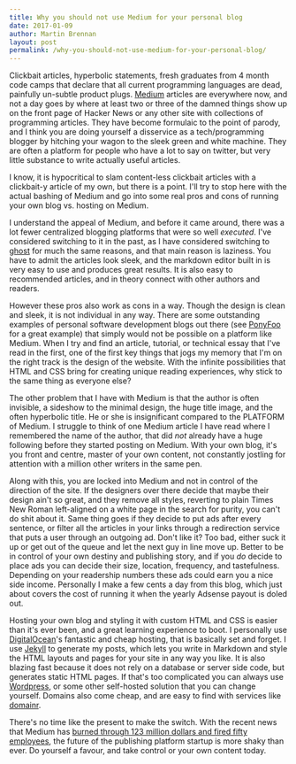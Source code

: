 ```yaml
---
title: Why you should not use Medium for your personal blog
date: 2017-01-09
author: Martin Brennan
layout: post
permalink: /why-you-should-not-use-medium-for-your-personal-blog/
---
```


Clickbait articles, hyperbolic statements, fresh graduates from 4 month code camps that declare that all current programming languages are dead, painfully un-subtle product plugs. [Medium](https://medium.com) articles are everywhere now, and not a day goes by where at least two or three of the damned things show up on the front page of Hacker News or any other site with collections of programming articles. They have become formulaic to the point of parody, and I think you are doing yourself a disservice as a tech/programming blogger by hitching your wagon to the sleek green and white machine. They are often a platform for people who have a lot to say on twitter, but very little substance to write actually useful articles.

I know, it is hypocritical to slam content-less clickbait articles with a clickbait-y article of my own, but there is a point. I'll try to stop here with the actual bashing of Medium and go into some real pros and cons of running your own blog vs. hosting on Medium.

<!--more-->

I understand the appeal of Medium, and before it came around, there was a lot fewer centralized blogging platforms that were so well *executed*. I've considered switching to it in the past, as I have considered switching to [ghost](https://ghost.org/) for much the same reasons, and that main reason is laziness. You have to admit the articles look sleek, and the markdown editor built in is very easy to use and produces great results. It is also easy to recommended articles, and in theory connect with other authors and readers.

However these pros also work as cons in a way. Though the design is clean and sleek, it is not individual in any way. There are some outstanding examples of personal software development blogs out there (see [PonyFoo](https://ponyfoo.com/) for a great example) that simply would not be possible on a platform like Medium. When I try and find an article, tutorial, or technical essay that I've read in the first, one of the first key things that jogs my memory that I'm on the right track is the design of the website. With the infinite possibilities that HTML and CSS bring for creating unique reading experiences, why stick to the same thing as everyone else?

The other problem that I have with Medium is that the author is often invisible, a sideshow to the minimal design, the huge title image, and the often hyperbolic title. He or she is insignificant compared to the PLATFORM of Medium. I struggle to think of one Medium article I have read where I remembered the name of the author, that did _not_ already have a huge following before they started posting on Medium. With your own blog, it's you front and centre, master of your own content, not constantly jostling for attention with a million other writers in the same pen.

Along with this, you are locked into Medium and not in control of the direction of the site. If the designers over there decide that maybe their design ain't so great, and they remove all styles, reverting to plain Times New Roman left-aligned on a white page in the search for purity, you can't do shit about it. Same thing goes if they decide to put ads after every sentence, or filter all the articles in your links through a redirection service that puts a user through an outgoing ad. Don't like it? Too bad, either suck it up or get out of the queue and let the next guy in line move up. Better to be in control of your own destiny and publishing story, and if you _do_ decide to place ads you can decide their size, location, frequency, and tastefulness. Depending on your readership numbers these ads could earn you a nice side income. Personally I make a few cents a day from this blog, which just about covers the cost of running it when the yearly Adsense payout is doled out.

Hosting your own blog and styling it with custom HTML and CSS is easier than it's ever been, and a great learning experience to boot. I personally use [DigitalOcean](https://www.digitalocean.com/pricing/)'s fantastic and cheap hosting, that is basically set and forget. I use [Jekyll](https://jekyllrb.com/) to generate my posts, which lets you write in Markdown and style the HTML layouts and pages for your site in any way you like. It is also blazing fast because it does not rely on a database or server side code, but generates static HTML pages. If that's too complicated you can always use [Wordpress](https://wordpress.org/), or some other self-hosted solution that you can change yourself. Domains also come cheap, and are easy to find with services like [domainr](https://domainr.com/).

There's no time like the present to make the switch. With the recent news that Medium has [burned through 123 million dollars and fired fifty employees](https://blog.medium.com/renewing-mediums-focus-98f374a960be#.hxoarm5bj), the future of the publishing platform startup is more shaky than ever. Do yourself a favour, and take control or your own content today.